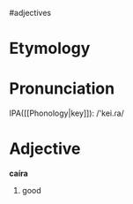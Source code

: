 #adjectives
# Etymology
# Pronunciation
IPA([[Phonology|key]]): /'kei.ɾa/
# Adjective
**caíra**
1. good